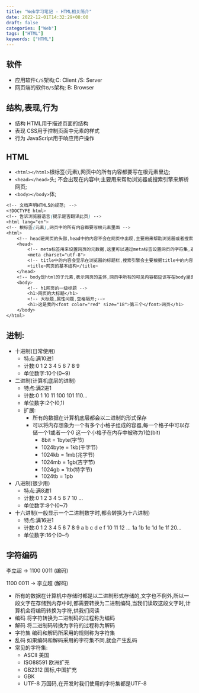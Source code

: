 ```yaml
---
title: "Web学习笔记 - HTML相关简介"
date: 2022-12-01T14:32:29+08:00
draft: false
categories: ["Web"]
tags: ["HTML"]
keywords: ["HTML"]
---
```


## 软件
- 应用软件`C/S`架构;C: Client /S: Server
- 网页端的软件`B/S`架构; B: Browser 
## 结构,表现,行为
- 结构
HTML用于描述页面的结构
- 表现
CSS用于控制页面中元素的样式
- 行为
JavaScript用于响应用户操作
## HTML

- `<html></html>`根标签(元素),网页中的所有内容都要写在根元素里边;
- `<head></head>`头; 不会出现在内容中;主要用来帮助浏览器或搜索引擎来解析网页;
- `<body></body>`体;
```css
<!-- 文档声明HTML5的规范; -->
<!DOCTYPE html>
<!-- 告诉浏览器语言(提示是否翻译此页) -->
<html lang="en">
<!-- 根标签(元素),网页中的所有内容都要写根元素里面 -->
<html>
    <!-- head是网页的头部,head中的内容不会在网页中出现,主要用来帮助浏览器或者搜索引擎来解析网页 -->
    <head>
        <!-- meta标签用来设置网页的元数据,这里可以通过meta标签设置网页的字符集,避免乱码问题 -->
        <meta charset="utf-8">
        <!-- title中的内容会显示在浏览器的标题栏,搜索引擎会主要根据title中的内容来判断网页的主要内容,不会出现在内容中 -->
        <title>网页的基本结构</title> 
    </head>
    <!-- body是html的子元素,表示网页的主体,网页中所有的可见内容都应该写在body里面 -->
    <body>
        <!-- h1网页的一级标题 -->
        <h1>网页的大标题</h1>
        <!-- 大标题,属性问题,空格隔开;-->
        <h1>这是我的<font color="red" size="18">第三个</font>网页</h1>
    </body>
</html>
```

## 进制:

- 十进制(日常使用)
    - 特点:满10进1
    - 计数:0 1 2 3 4 5 6 7 8 9
    - 单位数字:10个(0~9)
- 二进制(计算机底层的进制)
    - 特点:满2进1
    - 计数:0 1 10 11 100 101 110...
    - 单位数字:2个(0,1)
    - 扩展:
        - 所有的数据在计算机底层都会以二进制的形式保存
        - 可以将内存想象为一个有多个小格子组成的容器,每一个格子中可以存储一个1或者一个0
        这一个小格子在内存中被称为1位(bit)
            - 8bit = 1byte(字节)
            - 1024byte = 1kb(千字节)
            - 1024kb = 1mb(兆字节)
            - 1024mb = 1gb(吉字节)
            - 1024gb = 1tb(特字节)
            - 1024tb = 1pb
- 八进制(很少用)
    - 特点:满8进1
    - 计数:0 1 2 3 4 5 6 7 10 ...
    - 单位数字:8个(0~7)
- 十六进制(一般显示一个二进制数字时,都会转换为十六进制)
    - 特点:满16进1
    - 计数:0 1 2 3 4 5 6 7 8 9 a b c d e f 10 11 12 ... 1a 1b 1c 1d 1e 1f 20...
    - 单位数字:16个(0~f)
    
## 字符编码

李立超 -> 1100 0011 (编码)

1100 0011 -> 李立超 (解码)
- 所有的数据在计算机中存储时都是以二进制形式存储的,文字也不例外,所以一段文字在存储到内存中时,都需要转换为二进制编码,当我们读取这段文字时,计算机会将编码转换为字符,供我们阅读
- 编码
        将字符转换为二进制码的过程称为编码
- 解码
        将二进制码转换为字符的过程称为解码
- 字符集
    编码和解码所采用的规则称为字符集
- 乱码
    如果编码和解码采用的字符集不同,就会产生乱码
- 常见的字符集:
    - ASCII 美国
    - ISO88591 欧洲扩充
    - GB2312 国标,中国扩充
    - GBK
    - UTF-8 万国码,在开发时我们使用的字符集都是UTF-8